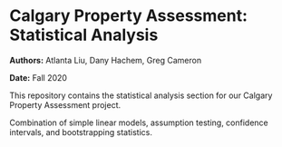 # Calgary Property Assessment: Statistical Analysis

**Authors:** Atlanta Liu, Dany Hachem, Greg Cameron

**Date:** Fall 2020

This repository contains the statistical analysis section for our Calgary Property Assessment project. 

Combination of simple linear models, assumption testing, confidence intervals, and bootstrapping statistics.


